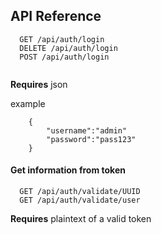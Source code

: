 ## API Reference

```http
  GET /api/auth/login
  DELETE /api/auth/login
  POST /api/auth/login
  
```
**Requires** json

example 

        {
            "username":"admin"
            "password":"pass123"
        }
#### Get information from token 
```http
  GET /api/auth/validate/UUID
  GET /api/auth/validate/user
```
**Requires** plaintext of a valid token

